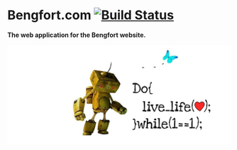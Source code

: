 # Bengfort.com [![Build Status][travis.png]][travis] #
**The web application for the Bengfort website.**

[![Programming][wallpaper]][wallpaper]


<!-- References -->

[wallpaper]: docs/images/wallpaper.jpg
[travis.png]: https://travis-ci.org/bbengfort/bengfort.com.png?branch=master
[travis]: https://travis-ci.org/bbengfort/bengfort.com
